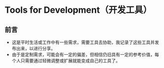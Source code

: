 # Tools for Development（开发工具）

## 前言

- 这是平时生活或工作中有一些需求，需要工具去协助，我记录了这些工具并发布出来，以进行分享。
- 由于是定制需求，可能会有一定的偏差，但相信仍旧具有一定的参考价值，每个人只需要通过轻微调整或扩展就能变成自己的工具了。
